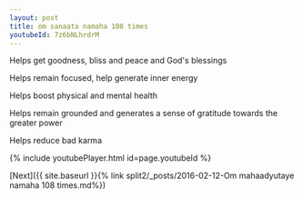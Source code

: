 ```yaml
---
layout: post
title: om sanaata namaha 108 times
youtubeId: 7z6bNLhrdrM
---
```

 
 
Helps get goodness, bliss and peace and God's blessings
 
Helps remain focused, help generate inner energy 
 
Helps boost physical and mental health 
 
Helps remain grounded and generates a sense of gratitude towards the greater power 
 
Helps reduce bad karma
 
 
 
 


{% include youtubePlayer.html id=page.youtubeId %}
 
[Next]({{ site.baseurl }}{% link  split2/_posts/2016-02-12-Om mahaadyutaye namaha 108 times.md%})
 
